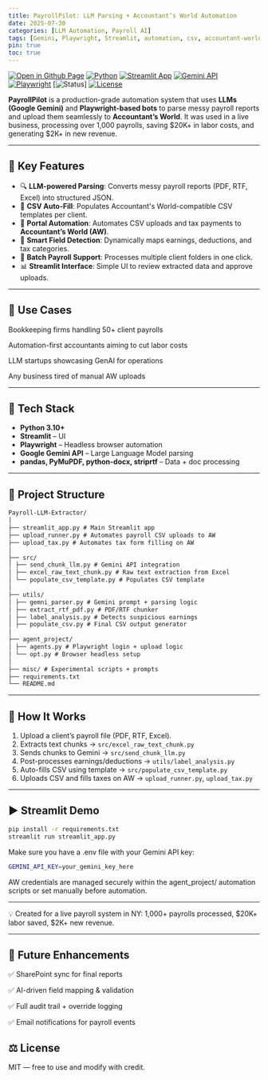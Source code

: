 ```yaml
---
title: PayrollPilot: LLM Parsing + Accountant’s World Automation
date: 2025-07-30
categories: [LLM Automation, Payroll AI]
tags: [Gemini, Playwright, Streamlit, automation, csv, accountant-world, llm, payroll, ai]
pin: true
toc: true
---
```



[![Open in Github Page](https://img.shields.io/badge/Hosted_with-GitHub_Pages-blue?logo=github&logoColor=white)](https://github.com/aryanj10/Payroll-LLM-Extractor)
[![Python](https://img.shields.io/badge/Python-3.10+-blue?logo=python)](https://www.python.org/)
[![Streamlit App](https://img.shields.io/badge/Streamlit-App-red?logo=streamlit)](https://streamlit.io)
[![Gemini API](https://img.shields.io/badge/LLM-Gemini-lightgrey?logo=google)](https://deepmind.google/technologies/gemini/)
[![Playwright](https://img.shields.io/badge/Automation-Playwright-green?logo=microsoft)](https://playwright.dev/)
[![Status](https://img.shields.io/badge/Live%20Payroll-Production%20Ready-brightgreen)]
[![License](https://img.shields.io/badge/License-MIT-lightgrey.svg)](https://opensource.org/licenses/MIT)

**PayrollPilot** is a production-grade automation system that uses **LLMs (Google Gemini)** and **Playwright-based bots** to parse messy payroll reports and upload them seamlessly to **Accountant’s World**. It was used in a live business, processing over 1,000 payrolls, saving $20K+ in labor costs, and generating $2K+ in new revenue.


---

## 🚀 Key Features

- 🔍 **LLM-powered Parsing**: Converts messy payroll reports (PDF, RTF, Excel) into structured JSON.
- 📄 **CSV Auto-Fill**: Populates Accountant's World-compatible CSV templates per client.
- 🤖 **Portal Automation**: Automates CSV uploads and tax payments to **Accountant’s World (AW)**.
- 🧠 **Smart Field Detection**: Dynamically maps earnings, deductions, and tax categories.
- 📂 **Batch Payroll Support**: Processes multiple client folders in one click.
- 📊 **Streamlit Interface**: Simple UI to review extracted data and approve uploads.

---

## 📌 Use Cases
Bookkeeping firms handling 50+ client payrolls

Automation-first accountants aiming to cut labor costs

LLM startups showcasing GenAI for operations

Any business tired of manual AW uploads

---

## 🧠 Tech Stack

- **Python 3.10+**
- **Streamlit** – UI
- **Playwright** – Headless browser automation
- **Google Gemini API** – Large Language Model parsing
- **pandas, PyMuPDF, python-docx, striprtf** – Data + doc processing

---


## 🧰 Project Structure
```protobuf
Payroll-LLM-Extractor/
│
├── streamlit_app.py # Main Streamlit app
├── upload_runner.py # Automates payroll CSV uploads to AW
├── upload_tax.py # Automates tax form filling on AW
│
├── src/
│ ├── send_chunk_llm.py # Gemini API integration
│ ├── excel_raw_text_chunk.py # Raw text extraction from Excel
│ └── populate_csv_template.py # Populates CSV template
│
├── utils/
│ ├── gemni_parser.py # Gemini prompt + parsing logic
│ ├── extract_rtf_pdf.py # PDF/RTF chunker
│ ├── label_analysis.py # Detects suspicious earnings
│ ├── populate_csv.py # Final CSV output generator
│
├── agent_project/
│ ├── agents.py # Playwright login + upload logic
│ └── opt.py # Browser headless setup
│
├── misc/ # Experimental scripts + prompts
├── requirements.txt
└── README.md
```
---
## 🧪 How It Works

1. Upload a client’s payroll file (PDF, RTF, Excel).
2. Extracts text chunks → `src/excel_raw_text_chunk.py`
3. Sends chunks to Gemini → `src/send_chunk_llm.py`
4. Post-processes earnings/deductions → `utils/label_analysis.py`
5. Auto-fills CSV using template → `src/populate_csv_template.py`
6. Uploads CSV and fills taxes on AW → `upload_runner.py`, `upload_tax.py`

---



## ▶️ Streamlit Demo

```bash
pip install -r requirements.txt
streamlit run streamlit_app.py

```

Make sure you have a .env file with your Gemini API key:
```bash
GEMINI_API_KEY=your_gemini_key_here
```
AW credentials are managed securely within the agent_project/ automation scripts or set manually before automation.

---
💡 Created for a live payroll system in NY: 1,000+ payrolls processed, $20K+ labor saved, $2K+ new revenue.

---

## 🧭 Future Enhancements
✅ SharePoint sync for final reports

✅ AI-driven field mapping & validation

✅ Full audit trail + override logging

✅ Email notifications for payroll events

## ⚖️ License
MIT — free to use and modify with credit.